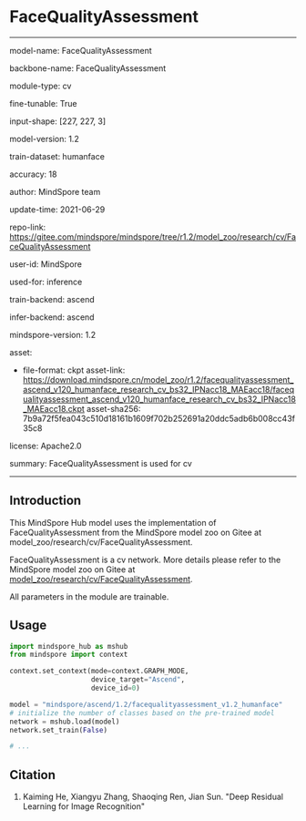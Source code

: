 # FaceQualityAssessment

---

model-name: FaceQualityAssessment

backbone-name: FaceQualityAssessment

module-type: cv

fine-tunable: True

input-shape: [227, 227, 3]

model-version: 1.2

train-dataset: humanface

accuracy: 18

author: MindSpore team

update-time: 2021-06-29

repo-link: <https://gitee.com/mindspore/mindspore/tree/r1.2/model_zoo/research/cv/FaceQualityAssessment>

user-id: MindSpore

used-for: inference

train-backend: ascend

infer-backend: ascend

mindspore-version: 1.2

asset:

-
    file-format: ckpt
    asset-link: <https://download.mindspore.cn/model_zoo/r1.2/facequalityassessment_ascend_v120_humanface_research_cv_bs32_IPNacc18_MAEacc18/facequalityassessment_ascend_v120_humanface_research_cv_bs32_IPNacc18_MAEacc18.ckpt>
    asset-sha256: 7b9a72f5fea043c510d18161b1609f702b252691a20ddc5adb6b008cc43f35c8

license: Apache2.0

summary: FaceQualityAssessment is used for cv

---

## Introduction

This MindSpore Hub model uses the implementation of FaceQualityAssessment from the MindSpore model zoo on Gitee at model_zoo/research/cv/FaceQualityAssessment.

FaceQualityAssessment is a cv network. More details please refer to the MindSpore model zoo on Gitee at [model_zoo/research/cv/FaceQualityAssessment](https://gitee.com/mindspore/mindspore/blob/r1.2/model_zoo/research/cv/FaceQualityAssessment/README.md).

All parameters in the module are trainable.

## Usage

```python
import mindspore_hub as mshub
from mindspore import context

context.set_context(mode=context.GRAPH_MODE,
                    device_target="Ascend",
                    device_id=0)

model = "mindspore/ascend/1.2/facequalityassessment_v1.2_humanface"
# initialize the number of classes based on the pre-trained model
network = mshub.load(model)
network.set_train(False)

# ...
```

## Citation

1. Kaiming He, Xiangyu Zhang, Shaoqing Ren, Jian Sun. "Deep Residual Learning for Image Recognition"

